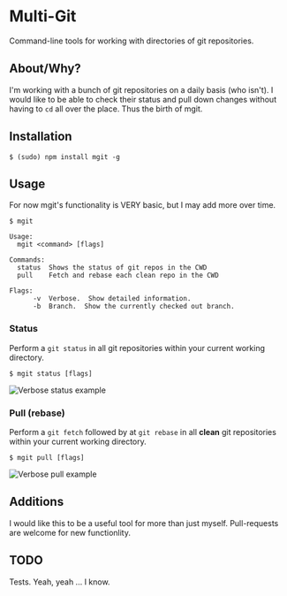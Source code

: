 Multi-Git
=========

Command-line tools for working with directories of git repositories.

About/Why?
----------
I'm working with a bunch of git repositories on a daily basis (who isn't). I
would like to be able to check their status and pull down changes without
having to `cd` all over the place.  Thus the birth of mgit.

Installation
------------
```
$ (sudo) npm install mgit -g
```

Usage
-----
For now mgit's functionality is VERY basic, but I may add more over time.

```
$ mgit

Usage:
  mgit <command> [flags]

Commands:
  status  Shows the status of git repos in the CWD
  pull    Fetch and rebase each clean repo in the CWD

Flags:
      -v  Verbose.  Show detailed information.
      -b  Branch.  Show the currently checked out branch.
```

### Status ###
Perform a `git status` in all git repositories within your current working
directory.

```
$ mgit status [flags]
```

![Verbose status example](https://raw.github.com/cpsubrian/mgit/master/screenshots/status-v.png)


### Pull (rebase) ###
Perform a `git fetch` followed by at `git rebase` in all **clean** git
repositories within your current working directory.

```
$ mgit pull [flags]
```

![Verbose pull example](https://raw.github.com/cpsubrian/mgit/master/screenshots/pull-v.png)

Additions
---------
I would like this to be a useful tool for more than just myself.  Pull-requests
are welcome for new functionlity.

TODO
----
Tests.  Yeah, yeah ... I know.
